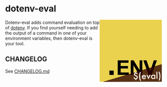 # dotenv-eval

<img src="https://raw.githubusercontent.com/motdotla/dotenv-eval/master/dotenv-eval.png" alt="dotenv-eval" align="right" />

Dotenv-eval adds command evaluation on top of 
[dotenv](http://github.com/motdotla/dotenv). If you find yourself needing to
add the output of a command in one of your environment variables, then
dotenv-eval is your tool.

## CHANGELOG

See [CHANGELOG.md](CHANGELOG.md)
